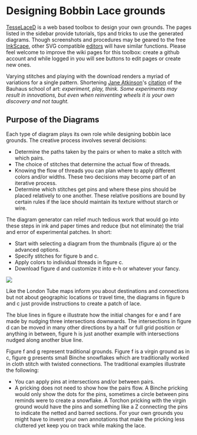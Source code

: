 Designing Bobbin Lace grounds
=============================

[TesseLaceD] is a web based toolbox to design your own grounds. The pages listed in the sidebar provide tutorials, tips and tricks to use the generated diagrams. Though screenshots and procedures may be geared to the free [InkScape], other SVG compatible [editors] will have similar functions. Please feel welcome to improve the wiki pages for this toolbox: create a github account and while logged in you will see buttons to edit pages or create new ones.

Varying stitches and playing with the download renders a myriad of variations for a single pattern. Shortening [Jane Atkinson]'s [citation] of the Bauhaus school of art: _experiment, play, think. Some experiments may result in innovations, but even when reinventing wheels it is your own discovery and not taught._

[TesseLaceD]: https://d-bl.github.io/TesseLaceD/
[Jane Atkinson]: http://www.contemporarylace.com/
[citation]: https://raw.githubusercontent.com/wiki/d-bl/TesseLaceD/bauhaus.png
[InkScape]: https://inkscape.org
[editors]: https://en.wikipedia.org/wiki/Comparison_of_vector_graphics_editors#File_format_support


Purpose of the Diagrams
-----------------------

Each type of diagram plays its own role while designing bobbin lace grounds. The creative process involves several decisions:

* Determine the paths taken by the pairs or when to make a stitch with which pairs.
* The choice of stitches that determine the actual flow of threads.
* Knowing the flow of threads you can plan where to apply different colors and/or widths. These two decisions may become part of an iterative process.
* Determine which stitches get pins and where these pins should be placed relatively to one another. These relative positions are bound by certain rules if the lace should maintain its texture without starch or wire.

The diagram generator can relief much tedious work that would go into these steps in ink and paper times and reduce (but not eliminate) the trial and error of experimental patches. In short:

* Start with selecting a diagram from the thumbnails (figure a) or the advanced options.
* Specify stitches for figure b and c.
* Apply colors to individual threads in figure c.
* Download figure d and customize it into e-h or whatever your fancy.


![](https://raw.githubusercontent.com/wiki/d-bl/TesseLaceD/intro.png)

Like the London Tube maps inform you about destinations and connections but not about geographic locations or travel time, the diagrams in figure b and c just provide instructions to create a patch of lace. 

The blue lines in figure e illustrate how the initial changes for e and f are made by nudging three intersections downwards. The intersections in figure d can be moved in many other directions by a half or full grid position or anything in between, figure h is just another example with intersections nudged along another blue line. 

Figure f and g represent traditional grounds. Figure f is a virgin ground as in c, figure g presents small Binche snowflakes which are traditionally worked in cloth stitch with twisted connections. The traditional examples illustrate the following:

* You can apply pins at intersections and/or between pairs.
* A pricking does not need to show how the pairs flow. A Binche pricking would only show the dots for the pins, sometimes a circle between pins reminds were to create a snowflake. A Torchon pricking with the virgin ground would have the pins and something like a Z connecting the pins to indicate the netted and barred sections. For your own grounds you might have to invent your own annotations that make the pricking less cluttered yet keep you on track while making the lace.
